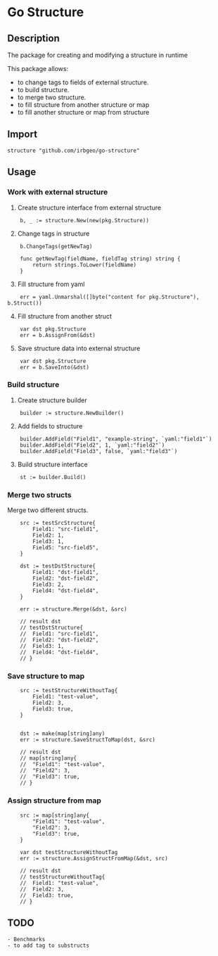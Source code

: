 # Go Structure

## Description

The package for creating and modifying a structure in runtime

This package allows:

- to change tags to fields of external structure.
- to build structure.
- to merge two structure.
- to fill structure from another structure or map
- to fill another structure or map from structure

## Import

```golang
structure "github.com/irbgeo/go-structure"
```

## Usage

### Work with external structure

1. Create structure interface from external structure

```golang
    b, _ := structure.New(new(pkg.Structure))
```

2. Change tags in structure

```golang
    b.ChangeTags(getNewTag)

    func getNewTag(fieldName, fieldTag string) string {
        return strings.ToLower(fieldName)
    }
```

3. Fill structure from yaml

```golang
    err = yaml.Unmarshal([]byte("content for pkg.Structure"), b.Struct())
```

4. Fill structure from another struct

```golang
    var dst pkg.Structure
    err = b.AssignFrom(&dst)
```

5. Save structure data into external structure

```golang
    var dst pkg.Structure
    err = b.SaveInto(&dst)
```

### Build structure

1. Create structure builder

```golang
    builder := structure.NewBuilder()
```

2. Add fields to structure

```golang
    builder.AddField("Field1", "example-string", `yaml:"field1"`)
	builder.AddField("Field2", 1, `yaml:"field2"`)
	builder.AddField("Field3", false, `yaml:"field3"`)
```

3. Build structure interface

```golang
    st := builder.Build()
```

### Merge two structs

Merge two different structs.

```golang
	src := testSrcStructure{
		Field1: "src-field1",
		Field2: 1,
		Field3: 1,
		Field5: "src-field5",
	}

	dst := testDstStructure{
		Field1: "dst-field1",
		Field2: "dst-field2",
		Field3: 2,
		Field4: "dst-field4",
	}

    err := structure.Merge(&dst, &src)

    // result dst
    // testDstStructure{
	// 	Field1: "src-field1",
	// 	Field2: "dst-field2",
	// 	Field3: 1,
	// 	Field4: "dst-field4",
	// }
```

### Save structure to map

```golang
	src := testStructureWithoutTag{
		Field1: "test-value",
		Field2: 3,
		Field3: true,
	}


	dst := make(map[string]any)
	err := structure.SaveStructToMap(dst, &src)

    // result dst
    // map[string]any{
	// 	"Field1": "test-value",
	// 	"Field2": 3,
	// 	"Field3": true,
	// }
```

### Assign structure from map

```golang
	src := map[string]any{
		"Field1": "test-value",
		"Field2": 3,
		"Field3": true,
	}

	var dst testStructureWithoutTag
	err := structure.AssignStructFromMap(&dst, src)

    // result dst
    // testStructureWithoutTag{
	// 	Field1: "test-value",
	// 	Field2: 3,
	// 	Field3: true,
	// }
```

## TODO

    - Benchmarks
    - to add tag to substructs

